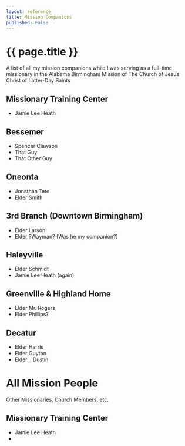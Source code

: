 ```yaml
---
layout: reference
title: Mission Companions
published: False
---
```

# {{ page.title }}

A list of all my mission companions while I was serving as a full-time missionary in the Alabama Birmingham Mission of The Church of Jesus Christ of Latter-Day Saints
## Missionary Training Center
 - Jamie Lee Heath
## Bessemer
 -  Spencer Clawson
 -  That Guy
 -  That Other Guy
## Oneonta
 -  Jonathan Tate
 -  Elder Smith
## 3rd Branch (Downtown Birmingham)
 - Elder Larson
 - Elder ?Wayman? (Was he my companion?)
## Haleyville
 - Elder Schmidt
 - Jamie Lee Heath (again)
## Greenville & Highland Home
 - Elder Mr. Rogers
 - Elder Phillips?
## Decatur
 - Elder Harris
 - Elder Guyton
 - Elder... Dustin

# All Mission People
Other Missionaries, Church Members, etc.

## Missionary Training Center
 - Jamie Lee Heath
 - 
